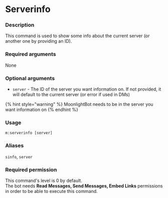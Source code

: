 # Serverinfo

### **Description**

This command is used to show some info about the current server (or another one by providing an ID).

### **Required arguments**

None

### **Optional arguments**

* `server` - The ID of the server you want information on. If not provided, it will default to the current server (or error if used in DMs)

{% hint style="warning" %}
MoonlightBot needs to be in the server you want information on
{% endhint %}

### **Usage**

```
m:serverinfo [server]
```

### **Aliases**

`sinfo`, `server`

### **Required permission**

This command's level is 0 by default.\
The bot needs **Read Messages, Send Messages, Embed Links** permissions in order to be able to execute this command.

